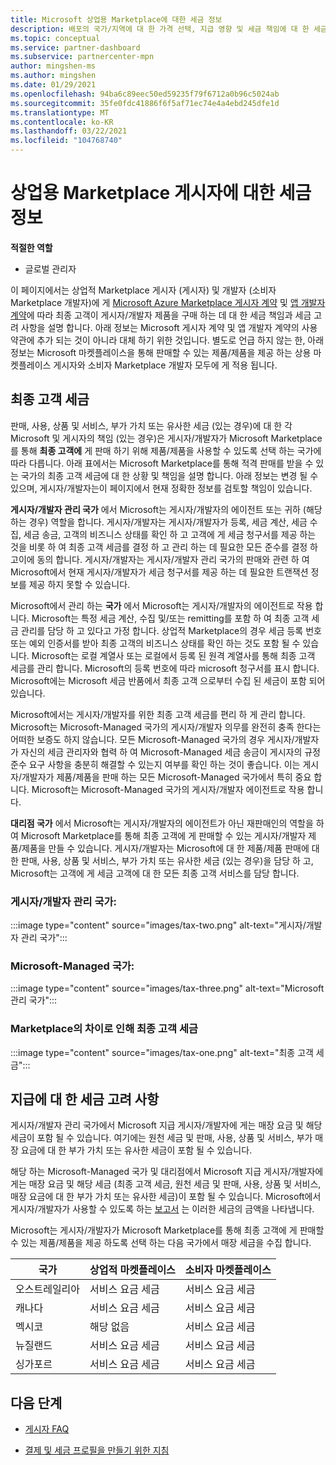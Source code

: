 ```yaml
---
title: Microsoft 상업용 Marketplace에 대한 세금 정보
description: 배포의 국가/지역에 대 한 가격 선택, 지급 영향 및 세금 책임에 대 한 세금 고려 사항에 대해 알아봅니다.
ms.topic: conceptual
ms.service: partner-dashboard
ms.subservice: partnercenter-mpn
author: mingshen-ms
ms.author: mingshen
ms.date: 01/29/2021
ms.openlocfilehash: 94ba6c89eec50ed59235f79f6712a0b96c5024ab
ms.sourcegitcommit: 35fe0fdc41886f6f5af71ec74e4a4ebd245dfe1d
ms.translationtype: MT
ms.contentlocale: ko-KR
ms.lasthandoff: 03/22/2021
ms.locfileid: "104768740"
---
```

# <a name="tax-details-for-commercial-marketplace-publishers"></a>상업용 Marketplace 게시자에 대한 세금 정보

**적절한 역할**

- 글로벌 관리자

이 페이지에서는 상업적 Marketplace 게시자 (게시자) 및 개발자 (소비자 Marketplace 개발자)에 게 [Microsoft Azure Marketplace 게시자 계약](https://go.microsoft.com/fwlink/p/?LinkID=699560) 및 [앱 개발자 계약](https://query.prod.cms.rt.microsoft.com/cms/api/am/binary/RE4o4bH)에 따라 최종 고객이 게시자/개발자 제품을 구매 하는 데 대 한 세금 책임과 세금 고려 사항을 설명 합니다. 아래 정보는 Microsoft 게시자 계약 및 앱 개발자 계약의 사용 약관에 추가 되는 것이 아니라 대체 하기 위한 것입니다. 별도로 언급 하지 않는 한, 아래 정보는 Microsoft 마켓플레이스을 통해 판매할 수 있는 제품/제품을 제공 하는 상용 마켓플레이스 게시자와 소비자 Marketplace 개발자 모두에 게 적용 됩니다. 

## <a name="end-customer-taxation"></a>최종 고객 세금

판매, 사용, 상품 및 서비스, 부가 가치 또는 유사한 세금 (있는 경우)에 대 한 각 Microsoft 및 게시자의 책임 (있는 경우)은 게시자/개발자가 Microsoft Marketplace를 통해 **최종 고객에** 게 판매 하기 위해 제품/제품을 사용할 수 있도록 선택 하는 국가에 따라 다릅니다. 아래 표에서는 Microsoft Marketplace를 통해 적격 판매를 받을 수 있는 국가의 최종 고객 세금에 대 한 상황 및 책임을 설명 합니다. 아래 정보는 변경 될 수 있으며, 게시자/개발자는이 페이지에서 현재 정확한 정보를 검토할 책임이 있습니다.

**게시자/개발자 관리 국가** 에서 Microsoft는 게시자/개발자의 에이전트 또는 귀하 (해당 하는 경우) 역할을 합니다. 게시자/개발자는 게시자/개발자가 등록, 세금 계산, 세금 수집, 세금 송금, 고객의 비즈니스 상태를 확인 하 고 고객에 게 세금 청구서를 제공 하는 것을 비롯 하 여 최종 고객 세금를 결정 하 고 관리 하는 데 필요한 모든 준수를 결정 하 고이에 동의 합니다. 게시자/개발자는 게시자/개발자 관리 국가의 판매와 관련 하 여 Microsoft에서 현재 게시자/개발자가 세금 청구서를 제공 하는 데 필요한 트랜잭션 정보를 제공 하지 못할 수 있습니다. 

Microsoft에서 관리 하는 **국가** 에서 Microsoft는 게시자/개발자의 에이전트로 작용 합니다. Microsoft는 특정 세금 계산, 수집 및/또는 remitting를 포함 하 여 최종 고객 세금 관리를 담당 하 고 있다고 가정 합니다. 상업적 Marketplace의 경우 세금 등록 번호 또는 예외 인증서를 받아 최종 고객의 비즈니스 상태를 확인 하는 것도 포함 될 수 있습니다. Microsoft는 로컬 계열사 또는 로컬에서 등록 된 원격 계열사를 통해 최종 고객 세금를 관리 합니다. Microsoft의 등록 번호에 따라 microsoft 청구서를 표시 합니다. Microsoft에는 Microsoft 세금 반품에서 최종 고객 으로부터 수집 된 세금이 포함 되어 있습니다.

Microsoft에서는 게시자/개발자를 위한 최종 고객 세금를 편리 하 게 관리 합니다. Microsoft는 Microsoft-Managed 국가의 게시자/개발자 의무를 완전히 충족 한다는 어떠한 보증도 하지 않습니다. 모든 Microsoft-Managed 국가의 경우 게시자/개발자가 자신의 세금 관리자와 협력 하 여 Microsoft-Managed 세금 송금이 게시자의 규정 준수 요구 사항을 충분히 해결할 수 있는지 여부를 확인 하는 것이 좋습니다. 이는 게시자/개발자가 제품/제품을 판매 하는 모든 Microsoft-Managed 국가에서 특히 중요 합니다. Microsoft는 Microsoft-Managed 국가의 게시자/개발자 에이전트로 작용 합니다.

**대리점 국가** 에서 Microsoft는 게시자/개발자의 에이전트가 아닌 재판매인의 역할을 하 여 Microsoft Marketplace를 통해 최종 고객에 게 판매할 수 있는 게시자/개발자 제품/제품을 만들 수 있습니다. 게시자/개발자는 Microsoft에 대 한 제품/제품 판매에 대 한 판매, 사용, 상품 및 서비스, 부가 가치 또는 유사한 세금 (있는 경우)을 담당 하 고, Microsoft는 고객에 게 세금 고객에 대 한 모든 최종 고객 서비스를 담당 합니다.


### <a name="publisherdeveloper-managed-countries"></a>게시자/개발자 관리 국가: 

:::image type="content" source="images/tax-two.png" alt-text="게시자/개발자 관리 국가":::

### <a name="microsoft-managed-countries"></a>Microsoft-Managed 국가:

:::image type="content" source="images/tax-three.png" alt-text="Microsoft 관리 국가":::

### <a name="end-customer-taxation-with-differences-in-marketplace"></a>Marketplace의 차이로 인해 최종 고객 세금

:::image type="content" source="images/tax-one.png" alt-text="최종 고객 세금":::

## <a name="tax-considerations-on-payouts"></a>지급에 대 한 세금 고려 사항

게시자/개발자 관리 국가에서 Microsoft 지급 게시자/개발자에 게는 매장 요금 및 해당 세금이 포함 될 수 있습니다. 여기에는 원천 세금 및 판매, 사용, 상품 및 서비스, 부가 매장 요금에 대 한 부가 가치 또는 유사한 세금이 포함 될 수 있습니다.

해당 하는 Microsoft-Managed 국가 및 대리점에서 Microsoft 지급 게시자/개발자에 게는 매장 요금 및 해당 세금 (최종 고객 세금, 원천 세금 및 판매, 사용, 상품 및 서비스, 매장 요금에 대 한 부가 가치 또는 유사한 세금)이 포함 될 수 있습니다. Microsoft에서 게시자/개발자가 사용할 수 있도록 하는 [보고서](payout-statement.md) 는 이러한 세금의 금액을 나타냅니다. 

Microsoft는 게시자/개발자가 Microsoft Marketplace를 통해 최종 고객에 게 판매할 수 있는 제품/제품을 제공 하도록 선택 하는 다음 국가에서 매장 세금을 수집 합니다.

|**국가**|**상업적 마켓플레이스**|**소비자 마켓플레이스**|
|----------------|-----------------------------|-----------------------|
|오스트레일리아|서비스 요금 세금|서비스 요금 세금|
|캐나다|서비스 요금 세금|서비스 요금 세금|
|멕시코|해당 없음|서비스 요금 세금|
|뉴질랜드|서비스 요금 세금|서비스 요금 세금|
|싱가포르|서비스 요금 세금|서비스 요금 세금|


## <a name="next-steps"></a>다음 단계

- [게시자 FAQ](/azure/marketplace/marketplace-faq-publisher-guide) 

- [결제 및 세금 프로필을 만들기 위한 지침](./set-up-your-payout-account.md?context=%2fazure%2fmarketplace%2fcontext%2fcontext#create-a-payment-profile)